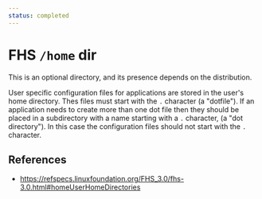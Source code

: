 ```yaml
---
status: completed
---
```


# FHS `/home` dir

This is an optional directory, and its presence depends on the distribution.

User specific configuration files for applications are stored in the user's home directory. Thes files must start with the `.` character (a "dotfile"). If an application needs to create more than one dot file then they should be placed in a subdirectory with a name starting with a `.` character, (a "dot directory"). In this case the configuration files should not start with the `.` character.

## References

- https://refspecs.linuxfoundation.org/FHS_3.0/fhs-3.0.html#homeUserHomeDirectories
